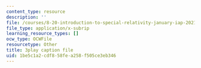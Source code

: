 ```yaml
---
content_type: resource
description: ''
file: /courses/8-20-introduction-to-special-relativity-january-iap-2021/1be5c1a2cdf858fea258f505ce3eb346_Ac-0-yaHsAg.vtt
file_type: application/x-subrip
learning_resource_types: []
ocw_type: OCWFile
resourcetype: Other
title: 3play caption file
uid: 1be5c1a2-cdf8-58fe-a258-f505ce3eb346
---
```

